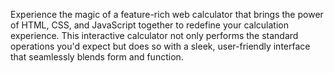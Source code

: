 Experience the magic of a feature-rich web calculator that brings the power of HTML, CSS, and JavaScript together to redefine your calculation experience. 
This interactive calculator not only performs the standard operations you'd expect but does so with a sleek, 
user-friendly interface that seamlessly blends form and function.
